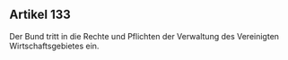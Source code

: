 ## Artikel 133

Der Bund tritt in die Rechte und Pflichten der Verwaltung des Vereinigten Wirtschaftsgebietes ein.

